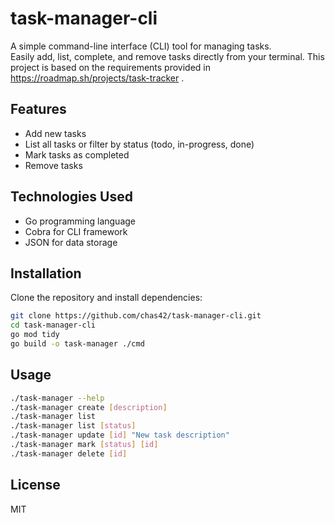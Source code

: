 # task-manager-cli

A simple command-line interface (CLI) tool for managing tasks.  
Easily add, list, complete, and remove tasks directly from your terminal. This project is based on the requirements provided in https://roadmap.sh/projects/task-tracker . 

## Features

- Add new tasks
- List all tasks or filter by status (todo, in-progress, done)
- Mark tasks as completed 
- Remove tasks

## Technologies Used
- Go programming language
- Cobra for CLI framework
- JSON for data storage

## Installation

Clone the repository and install dependencies:

```bash
git clone https://github.com/chas42/task-manager-cli.git
cd task-manager-cli
go mod tidy
go build -o task-manager ./cmd
```

## Usage

```bash
./task-manager --help
./task-manager create [description]
./task-manager list
./task-manager list [status] 
./task-manager update [id] "New task description" 
./task-manager mark [status] [id]
./task-manager delete [id]
```

## License

MIT